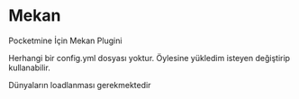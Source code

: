 # Mekan
Pocketmine İçin Mekan Plugini

Herhangi bir config.yml dosyası yoktur.
Öylesine yükledim isteyen değiştirip kullanabilir.

Dünyaların loadlanması gerekmektedir
